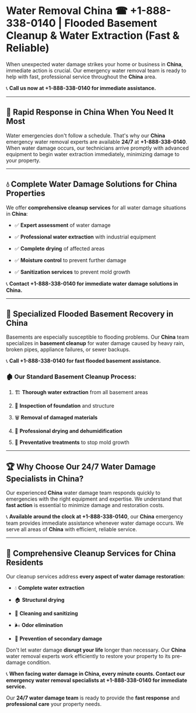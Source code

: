 # Water Removal China ☎ +1-888-338-0140 | Flooded Basement Cleanup & Water Extraction (Fast & Reliable)

When unexpected water damage strikes your home or business in **China**, immediate action is crucial. Our emergency water removal team is ready to help with fast, professional service throughout the **China** area. 

📞 **Call us now at +1-888-338-0140 for immediate assistance.**
---
## 🚀 Rapid Response in China When You Need It Most
Water emergencies don't follow a schedule. That's why our **China** emergency water removal experts are available **24/7** at **+1-888-338-0140**. When water damage occurs, our technicians arrive promptly with advanced equipment to begin water extraction immediately, minimizing damage to your property.
---
## 💧 Complete Water Damage Solutions for China Properties
We offer **comprehensive cleanup services** for all water damage situations in **China**:
- ✅ **Expert assessment** of water damage  
- ✅ **Professional water extraction** with industrial equipment  
- ✅ **Complete drying** of affected areas  
- ✅ **Moisture control** to prevent further damage  
- ✅ **Sanitization services** to prevent mold growth  
📞 **Contact +1-888-338-0140 for immediate water damage solutions in China.**
---
## 🌊 Specialized Flooded Basement Recovery in China
Basements are especially susceptible to flooding problems. Our **China** team specializes in **basement cleanup** for water damage caused by heavy rain, broken pipes, appliance failures, or sewer backups. 
📞 **Call +1-888-338-0140 for fast flooded basement assistance.**
### 🏚️ Our Standard Basement Cleanup Process:
1. 🏗️ **Thorough water extraction** from all basement areas  
2. 🔎 **Inspection of foundation** and structure  
3. 🗑️ **Removal of damaged materials**  
4. 💨 **Professional drying and dehumidification**  
5. 🚫 **Preventative treatments** to stop mold growth  
---
## 🏆 Why Choose Our 24/7 Water Damage Specialists in China?
Our experienced **China** water damage team responds quickly to emergencies with the right equipment and expertise. We understand that **fast action** is essential to minimize damage and restoration costs.
📞 **Available around the clock at +1-888-338-0140**, our **China** emergency team provides immediate assistance whenever water damage occurs. We serve all areas of **China** with efficient, reliable service.
---
## 🧹 Comprehensive Cleanup Services for China Residents
Our cleanup services address **every aspect of water damage restoration**:
- 💧 **Complete water extraction**  
- 🏠 **Structural drying**  
- 🧼 **Cleaning and sanitizing**  
- 🌬️ **Odor elimination**  
- 🚫 **Prevention of secondary damage**  
Don't let water damage **disrupt your life** longer than necessary. Our **China** water removal experts work efficiently to restore your property to its pre-damage condition.
📞 **When facing water damage in China, every minute counts. Contact our emergency water removal specialists at +1-888-338-0140 for immediate service.**
Our **24/7 water damage team** is ready to provide the **fast response** and **professional care** your property needs.
